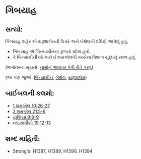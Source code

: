 # ગિબયાહ 

## સત્યો: 

ગિબયાહ શહેર એ યરૂશાલેમની ઉત્તરે અને બેથેલની દક્ષિણે આવેલું હતું.

* ગિબયાહ એ બિન્યામીનના કુળનો પ્રદેશ હતો.
* તે બિન્યામીનીઓ અને ઈઝરાએલની વચ્ચેના વિશાળ યુદ્ધનું સ્થળ હતું.

(ભાષાંતરના સૂચનો: [નામોનું ભાષાંતર કેવી રીતે કરવું](rc://gu/ta/man/translate/translate-names))

(આ પણ જુઓ: [બિન્યામીન](../names/benjamin.md), [બેથેલ](../names/bethel.md), [યરૂશાલેમ](../names/jerusalem.md))

## બાઈબલની કલમો: 

* [1 શમુએલ 10:26-27](rc://gu/tn/help/1sa/10/26)
* [2 શમુએલ 21:5-6](rc://gu/tn/help/2sa/21/05)
* [હોશિયા 9:8-9](rc://gu/tn/help/hos/09/08)
* [ન્યાયાધીશો 19:12-13](rc://gu/tn/help/jdg/19/12)

## શબ્દ માહિતી: 

* Strong's: H1387, H1389, H1390, H1394
